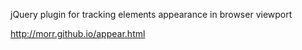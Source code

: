 jQuery plugin for tracking elements appearance in browser viewport

http://morr.github.io/appear.html
